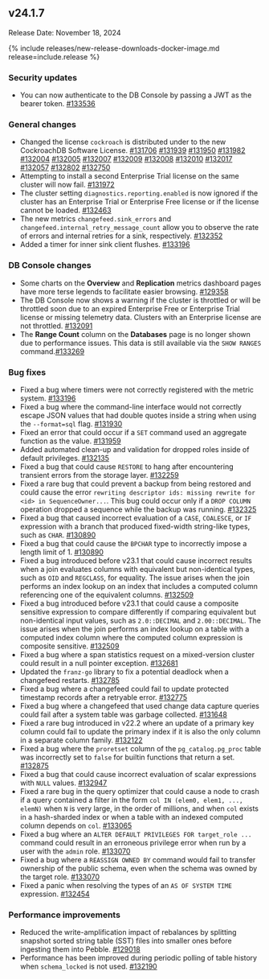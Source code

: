 ## v24.1.7

Release Date: November 18, 2024

{% include releases/new-release-downloads-docker-image.md release=include.release %}

<h3 id="v24-1-7-security-updates">Security updates</h3>

- You can now authenticate to the DB Console by passing a JWT as the bearer token. [#133536][#133536]

<h3 id="v24-1-7-general-changes">General changes</h3>

- Changed the license `cockroach` is distributed under to the new CockroachDB Software License. [#131706][#131706] [#131939][#131939] [#131950][#131950] [#131982][#131982] [#132004][#132004] [#132005][#132005] [#132007][#132007] [#132009][#132009] [#132008][#132008] [#132010][#132010] [#132017][#132017] [#132057][#132057] [#132802][#132802] [#132750][#132750]
- Attempting to install a second Enterprise Trial license on the same cluster will now fail. [#131972][#131972]
- The cluster setting `diagnostics.reporting.enabled` is now ignored if the cluster has an Enterprise Trial or Enterprise Free license or if the license cannot be loaded. [#132463][#132463]
- The new metrics `changefeed.sink_errors` and `changefeed.internal_retry_message_count` allow you to observe the rate of errors and internal retries for a sink, respectively.  [#132352][#132352]
- Added a timer for inner sink client flushes. [#133196][#133196]


<h3 id="v24-1-7-db-console-changes">DB Console changes</h3>

- Some charts on the **Overview** and **Replication** metrics dashboard pages have more terse legends to facilitate easier browsing. [#129358][#129358]
- The DB Console now shows a warning if the cluster is throttled or will be throttled soon due to an expired Enterprise Free or Enterprise Trial license or missing telemetry data. Clusters with an Enterprise license are not throttled. [#132091][#132091]
- The **Range Count** column on the **Databases** page is no longer shown due to performance issues. This data is still available via the `SHOW RANGES` command.[#133269][#133269]

<h3 id="v24-1-7-bug-fixes">Bug fixes</h3>

- Fixed a bug where timers were not correctly registered with the metric system. [#133196][#133196]
- Fixed a bug where the command-line interface would not correctly escape JSON values that had double quotes inside a string when using the `--format=sql` flag. [#131930][#131930]
- Fixed an error that could occur if a `SET` command used an aggregate function as the value. [#131959][#131959]
- Added automated clean-up and validation for dropped roles inside of default privileges. [#132135][#132135]
- Fixed a bug that could cause `RESTORE` to hang after encountering transient errors from the storage layer. [#132259][#132259]
- Fixed a rare bug that could prevent a backup from being restored and could cause the error `rewriting descriptor ids: missing rewrite for <id> in SequenceOwner...`. This bug could occur only if a `DROP COLUMN` operation dropped a sequence while the backup was running. [#132325][#132325]
- Fixed a bug that caused incorrect evaluation of a `CASE`, `COALESCE`, or `IF` expression with a branch that produced fixed-width string-like types, such as `CHAR`. [#130890][#130890]
- Fixed a bug that could cause the `BPCHAR` type to incorrectly impose a length limit of 1. [#130890][#130890]
- Fixed a bug introduced before v23.1 that could cause incorrect results when a join evaluates columns with equivalent but non-identical types, such as `OID` and `REGCLASS`, for equality. The issue arises when the join performs an index lookup on an index that includes a computed column referencing one of the equivalent columns. [#132509][#132509]
- Fixed a bug introduced before v23.1 that could cause a composite sensitive expression to compare differently if comparing equivalent but non-identical input values, such as `2.0::DECIMAL` and `2.00::DECIMAL`.  The issue arises when the join performs an index lookup on a table with a computed index column where the computed column expression is composite sensitive. [#132509][#132509]
- Fixed a bug where a span statistics request on a mixed-version cluster could result in a null pointer exception. [#132681][#132681]
- Updated the `franz-go` library to fix a potential deadlock when a changefeed restarts. [#132785][#132785]
- Fixed a bug where a changefeed could fail to update protected timestamp records after a retryable error. [#132775][#132775]
- Fixed a bug where a changefeed that used change data capture queries could fail after a system table was garbage collected. [#131648][#131648]
- Fixed a rare bug introduced in v22.2 where an update of a primary key column could fail to update the primary index if it is also the only column in a separate column family. [#132122][#132122]
- Fixed a bug where the `proretset` column of the `pg_catalog.pg_proc` table was incorrectly set to `false` for builtin functions that return a set. [#132875][#132875]
- Fixed a bug that could cause incorrect evaluation of scalar expressions with `NULL` values. [#132947][#132947]
- Fixed a rare bug in the query optimizer that could cause a node to crash if a query contained a filter in the form `col IN (elem0, elem1, ..., elemN)` when `N` is very large, in the order of millions, and when `col` exists in a hash-sharded index or when a table with an indexed computed column depends on `col`. [#133065][#133065]
- Fixed a bug where an `ALTER DEFAULT PRIVILEGES FOR target_role ...` command could result in an erroneous privilege error when run by a user with the `admin` role. [#133070][#133070]
- Fixed a bug where a `REASSIGN OWNED BY` command would fail to transfer ownership of the public schema, even when the schema was owned by the target role. [#133070][#133070]
- Fixed a panic when resolving the types of an `AS OF SYSTEM TIME` expression. [#132454][#132454]

<h3 id="v24-1-7-performance-improvements">Performance improvements</h3>

- Reduced the write-amplification impact of rebalances by splitting snapshot sorted string table (SST) files into smaller ones before ingesting them into Pebble. [#129018][#129018]
- Performance has been improved during periodic polling of table history when `schema_locked` is not used. [#132190][#132190]

[#129018]: https://github.com/cockroachdb/cockroach/pull/129018
[#129358]: https://github.com/cockroachdb/cockroach/pull/129358
[#130890]: https://github.com/cockroachdb/cockroach/pull/130890
[#131648]: https://github.com/cockroachdb/cockroach/pull/131648
[#131706]: https://github.com/cockroachdb/cockroach/pull/131706
[#131930]: https://github.com/cockroachdb/cockroach/pull/131930
[#131939]: https://github.com/cockroachdb/cockroach/pull/131939
[#131950]: https://github.com/cockroachdb/cockroach/pull/131950
[#131959]: https://github.com/cockroachdb/cockroach/pull/131959
[#131972]: https://github.com/cockroachdb/cockroach/pull/131972
[#131982]: https://github.com/cockroachdb/cockroach/pull/131982
[#132004]: https://github.com/cockroachdb/cockroach/pull/132004
[#132005]: https://github.com/cockroachdb/cockroach/pull/132005
[#132007]: https://github.com/cockroachdb/cockroach/pull/132007
[#132008]: https://github.com/cockroachdb/cockroach/pull/132008
[#132009]: https://github.com/cockroachdb/cockroach/pull/132009
[#132010]: https://github.com/cockroachdb/cockroach/pull/132010
[#132017]: https://github.com/cockroachdb/cockroach/pull/132017
[#132057]: https://github.com/cockroachdb/cockroach/pull/132057
[#132091]: https://github.com/cockroachdb/cockroach/pull/132091
[#132122]: https://github.com/cockroachdb/cockroach/pull/132122
[#132135]: https://github.com/cockroachdb/cockroach/pull/132135
[#132190]: https://github.com/cockroachdb/cockroach/pull/132190
[#132259]: https://github.com/cockroachdb/cockroach/pull/132259
[#132325]: https://github.com/cockroachdb/cockroach/pull/132325
[#132352]: https://github.com/cockroachdb/cockroach/pull/132352
[#132454]: https://github.com/cockroachdb/cockroach/pull/132454
[#132463]: https://github.com/cockroachdb/cockroach/pull/132463
[#132509]: https://github.com/cockroachdb/cockroach/pull/132509
[#132681]: https://github.com/cockroachdb/cockroach/pull/132681
[#132750]: https://github.com/cockroachdb/cockroach/pull/132750
[#132775]: https://github.com/cockroachdb/cockroach/pull/132775
[#132785]: https://github.com/cockroachdb/cockroach/pull/132785
[#132802]: https://github.com/cockroachdb/cockroach/pull/132802
[#132875]: https://github.com/cockroachdb/cockroach/pull/132875
[#132947]: https://github.com/cockroachdb/cockroach/pull/132947
[#132958]: https://github.com/cockroachdb/cockroach/pull/132958
[#133065]: https://github.com/cockroachdb/cockroach/pull/133065
[#133070]: https://github.com/cockroachdb/cockroach/pull/133070
[#133196]: https://github.com/cockroachdb/cockroach/pull/133196
[#133269]: https://github.com/cockroachdb/cockroach/pull/133269
[#133474]: https://github.com/cockroachdb/cockroach/pull/133474
[#133536]: https://github.com/cockroachdb/cockroach/pull/133536
